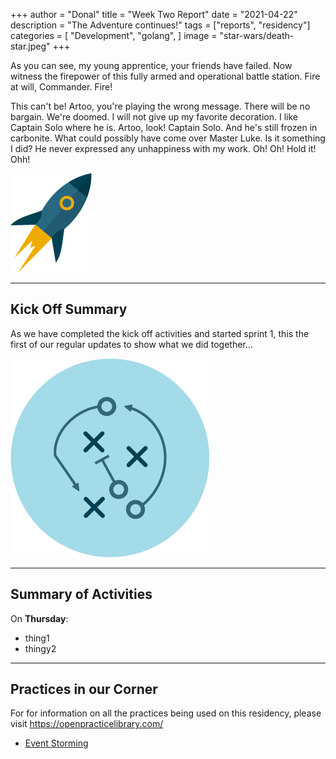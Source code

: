 +++
author = "Donal"
title = "Week Two Report"
date = "2021-04-22"
description = "The Adventure continues!"
tags = ["reports", "residency"]
categories = [
"Development",
"golang",
]
image = "star-wars/death-star.jpeg"
+++

As you can see, my young apprentice, your friends have failed. Now witness the firepower of this fully armed and operational battle station. Fire at will, Commander. Fire!
<!--more-->

This can't be! Artoo, you're playing the wrong message. There will be no bargain. We're doomed. I will not give up my favorite decoration. I like Captain Solo where he is. Artoo, look! Captain Solo. And he's still frozen in carbonite. What could possibly have come over Master Luke. Is it something I did? He never expressed any unhappiness with my work. Oh! Oh! Hold it! Ohh!

![rocket](/images/rocket.png#thumbnail)

---

## Kick Off Summary

As we have completed the kick off activities and started sprint 1, this the first of our regular updates to show what we did together...

![map](/images/map.png#thumbnail)

---

## Summary of Activities

On **Thursday**:
* thing1
* thingy2

---

## Practices in our Corner
For for information on all the practices being used on this residency, please visit https://openpracticelibrary.com/ 
* [Event Storming](https://openpracticelibrary.com/practice/event-storming/)